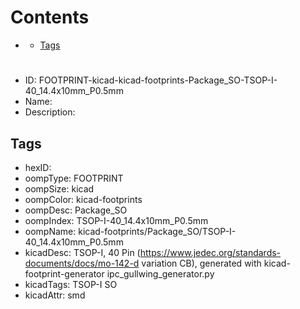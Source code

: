 



Contents
========

* [](#)
	* [Tags](#tags)

# 

- ID: FOOTPRINT-kicad-kicad-footprints-Package_SO-TSOP-I-40_14.4x10mm_P0.5mm
- Name: 
- Description: 

## Tags

- hexID: 
- oompType: FOOTPRINT
- oompSize: kicad
- oompColor: kicad-footprints
- oompDesc: Package_SO
- oompIndex: TSOP-I-40_14.4x10mm_P0.5mm
- oompName: kicad-footprints/Package_SO/TSOP-I-40_14.4x10mm_P0.5mm
- kicadDesc: TSOP-I, 40 Pin (https://www.jedec.org/standards-documents/docs/mo-142-d variation CB), generated with kicad-footprint-generator ipc_gullwing_generator.py
- kicadTags: TSOP-I SO
- kicadAttr: smd
